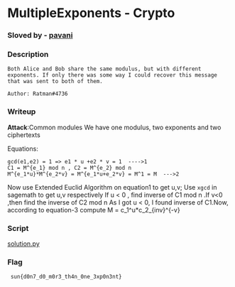 # MultipleExponents - Crypto
### Sloved by - [pavani](https://github.com/Paavani-git)
### Description
```
Both Alice and Bob share the same modulus, but with different exponents. If only there was some way I could recover this message that was sent to both of them.

Author: Ratman#4736
```
### Writeup
**Attack**:Common modules
We have one modulus, two exponents and two ciphertexts 

Equations:
```
gcd(e1,e2) = 1 => e1 * u +e2 * v = 1  ---->1
C1 = M^{e_1} mod n , C2 = M^{e_2} mod n
M^{e_1*u}*M^{e_2*v} = M^{e_1*u+e_2*v} = M^1 = M  --->2

```
Now use Extended Euclid Algorithm on equation1 to get u,v; Use ``xgcd`` in sagemath to get u,v respectively
If u < 0 , find inverse of C1 mod n .If v<0 ,then find the inverse of C2 mod n
As I got u < 0, I found inverse of C1.Now, according to equation-3 compute  M = c_1^u*c_2_{inv}^{-v}

### Script
[solution.py](https://github.com/Paavani-git/CTF-Write-ups/blob/9fd15c0c843bb2010a692fa7bdb7535b85d8036a/docs/crypto/SunshineCTF/MultipleExponent/soln.sage)
### Flag
`` sun{d0n7_d0_m0r3_th4n_0ne_3xp0n3nt}``
